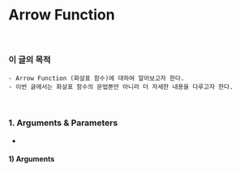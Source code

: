 # Arrow Function
<br/>

### 이 글의 목적
    - Arrow Function (화살표 함수)에 대하여 알아보고자 한다.
    - 이번 글에서는 화살표 함수의 문법뿐만 아니라 더 자세한 내용을 다루고자 한다.
<br/>

### 1. Arguments & Parameters
- 
#### 1) Arguments
